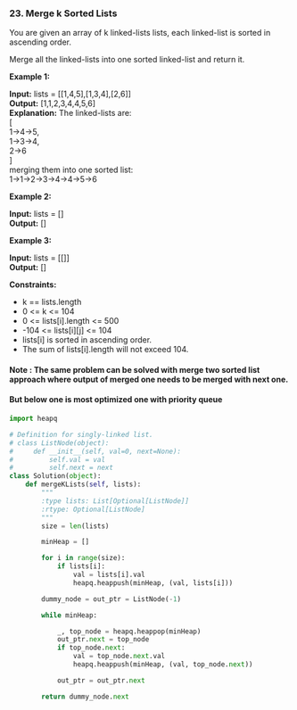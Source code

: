 ### 23. Merge k Sorted Lists

You are given an array of k linked-lists lists, each linked-list is sorted in ascending order.

Merge all the linked-lists into one sorted linked-list and return it.

**Example 1:**

**Input:** lists = [[1,4,5],[1,3,4],[2,6]]  
**Output:** [1,1,2,3,4,4,5,6]  
**Explanation:** The linked-lists are:  
[  
  1->4->5,  
  1->3->4,  
  2->6  
]  
merging them into one sorted list:  
1->1->2->3->4->4->5->6

**Example 2:**

**Input:** lists = []  
**Output:** []

**Example 3:**

**Input:** lists = [[]]  
**Output:** []

**Constraints:**

* k == lists.length
* 0 <= k <= 104
* 0 <= lists[i].length <= 500
* -104 <= lists[i][j] <= 104
* lists[i] is sorted in ascending order.
* The sum of lists[i].length will not exceed 104.

#### Note : The same problem can be solved with merge two sorted list approach where output of merged one needs to be merged with next one.

#### But below one is most optimized one with priority queue

```python
import heapq

# Definition for singly-linked list.
# class ListNode(object):
#     def __init__(self, val=0, next=None):
#         self.val = val
#         self.next = next
class Solution(object):
    def mergeKLists(self, lists):
        """
        :type lists: List[Optional[ListNode]]
        :rtype: Optional[ListNode]
        """
        size = len(lists)

        minHeap = []

        for i in range(size):
            if lists[i]:
                val = lists[i].val
                heapq.heappush(minHeap, (val, lists[i]))

        dummy_node = out_ptr = ListNode(-1)

        while minHeap:

            _, top_node = heapq.heappop(minHeap)
            out_ptr.next = top_node
            if top_node.next:
                val = top_node.next.val
                heapq.heappush(minHeap, (val, top_node.next))

            out_ptr = out_ptr.next

        return dummy_node.next
```